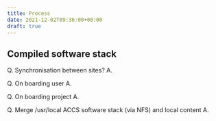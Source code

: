 ```yaml
---
title: Process
date: 2021-12-02T09:36:00+08:00
draft: true
---
```


## Compiled software stack

Q. Synchronisation between sites?
A. 

Q. On boarding user
A. 

Q. On boarding project
A.

Q. Merge /usr/local ACCS software stack (via NFS) and local content
A.
